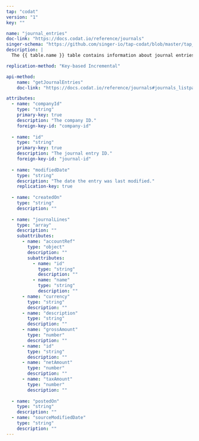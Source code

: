 ```yaml
---
tap: "codat"
version: "1"
key: ""

name: "journal_entries"
doc-link: "https://docs.codat.io/reference/journals"
singer-schema: "https://github.com/singer-io/tap-codat/blob/master/tap_codat/schemas/journal_entries.json"
description: |
  The {{ table.name }} table contains information about journal entries for a given company in your {{ integration.display_name }} account.

replication-method: "Key-based Incremental"

api-method:
    name: "getJournalEntries"
    doc-link: "https://docs.codat.io/reference/journals#journals_listpaged"

attributes:
  - name: "companyId"
    type: "string"
    primary-key: true
    description: "The company ID."
    foreign-key-id: "company-id"
  
  - name: "id"
    type: "string"
    primary-key: true
    description: "The journal entry ID."
    foreign-key-id: "journal-id"
      
  - name: "modifiedDate"
    type: "string"
    description: "The date the entry was last modified."
    replication-key: true
    
  - name: "createdOn"
    type: "string"
    description: ""
  
  - name: "journalLines"
    type: "array"
    description: ""
    subattributes:
      - name: "accountRef"
        type: "object"
        description: ""
        subattributes:
          - name: "id"
            type: "string"
            description: ""
          - name: "name"
            type: "string"
            description: ""
      - name: "currency"
        type: "string"
        description: ""
      - name: "description"
        type: "string"
        description: ""
      - name: "grossAmount"
        type: "number"
        description: ""
      - name: "id"
        type: "string"
        description: ""
      - name: "netAmount"
        type: "number"
        description: ""
      - name: "taxAmount"
        type: "number"
        description: ""
  
  - name: "postedOn"
    type: "string"
    description: ""
  - name: "sourceModifiedDate"
    type: "string"
    description: ""
---
```

